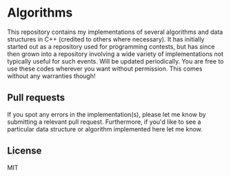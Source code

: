 Algorithms
==========

This repository contains my implementations of several algorithms and data structures in C++ (credited to others where necessary). It has initially started out as a repository used for programming contests, but has since then grown into a repository involving a wide variety of implementations not typically useful for such events.
Will be updated periodically. You are free to use these codes wherever you want without permission. This comes without any warranties though!

Pull requests
----------------
If you spot any errors in the implementation(s), please let me know by submitting a relevant pull request. Furthermore, if you'd like to see a particular data structure or algorithm implemented here let me know.

License
----------------
MIT